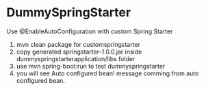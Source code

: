 # DummySpringStarter
Use @EnableAutoConfiguration with custom Spring Starter

1. mvn clean package for customspringstarter
2. copy generated springstarter-1.0.0.jar inside dummyspringstarterapplication/libs folder
3. use mvn spring-boot:run to test dummyspringstarter
4. you will see Auto configured bean! message comming from auto configured bean.
